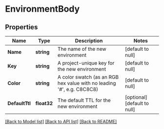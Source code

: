 # EnvironmentBody

## Properties
Name | Type | Description | Notes
------------ | ------------- | ------------- | -------------
**Name** | **string** | The name of the new environment | [default to null]
**Key** | **string** | A project-unique key for the new environment | [default to null]
**Color** | **string** | A color swatch (as an RGB hex value with no leading &#39;#&#39;, e.g. C8C8C8) | [default to null]
**DefaultTtl** | **float32** | The default TTL for the new environment | [optional] [default to null]

[[Back to Model list]](../README.md#documentation-for-models) [[Back to API list]](../README.md#documentation-for-api-endpoints) [[Back to README]](../README.md)


